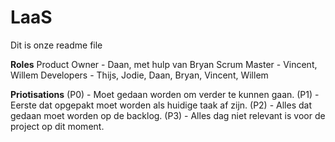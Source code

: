 # LaaS
Dit is onze readme file

**Roles**
Product Owner - Daan, met hulp van Bryan
Scrum Master - Vincent, Willem
Developers - Thijs, Jodie, Daan, Bryan, Vincent, Willem


**Priotisations**
 (P0) - Moet gedaan worden om verder te kunnen gaan.
 (P1) - Eerste dat opgepakt moet worden als huidige taak af zijn.
 (P2) - Alles dat gedaan moet worden op de backlog.
 (P3) - Alles dag niet relevant is voor de project op dit moment.


